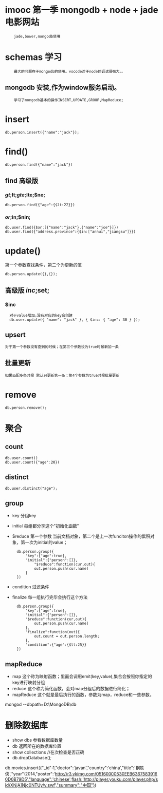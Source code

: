 # imooc 第一季 mongodb + node + jade 电影网站

        jade,bower,mongodb使用

# schemas 学习

        最大的问题在于mongodb的使用。vscode对于node的调试很强大。。

## mongodb 安装,作为window服务启动。

        学习了mongodb基本的操作INSERT,UPDATE,GROUP,MapReduce;
           

# insert

    db.person.insert({"name":"jack"});

# find()

    db.person.find({"name":"jack"})

## find 高级版
	
### $gt;$lt;$gte;$lte;$ne;
	 
    db.person.find({"age":{$lt:22}})
    
### $or;$in;$nin;
>
    db.user.find({$or:[{"name":"jack"},{"name":"joe"}]})
    db.user.find({"address.province":{$in:["anhui","jiangsu"]}})

# update() 

  第一个参数查找条件，第二个为更新的值
  
    db.person.update({},{});
    
## 高级版 $inc;$set;
###   $inc 
      对于value增加;没有对应的key会创建
      db.user.update({ "name": "jack" }, { $inc: { "age": 30 } });
## upsert

    对于第一个参数没有查到的时候；在第三个参数设为true时候新加一条

## 批量更新
    
    如果匹配多条时候 默认只更新第一条；第4个参数为true时候批量更新

# remove

	db.person.remove();

# 聚合

## count

    db.user.count()
    db.user.count({"age":20})

## distinct 

    db.user.distinct("age");

## group

- key 分组key
- initial 每组都分享这个"初始化函数"
- $reduce 第一个参数 当前文档对象，第二个是上一次funciton操作的累积对象，第一次为initial的value；
   
		db.person.group({
			"key":{"age":true},
			"initial":{"person":[]},
				"$reduce":function(cur,out){
				out.person.push(cur.name)
			}
		})

- condition	过滤条件	
- finalize 每一组执行完毕会执行这个方法

		db.person.group({
			"key":{"age":true},
			"initial":{"person":[]},
			"$reduce":function(cur,out){
				out.person.push(cur.name)
			},
			"finalize":function(out){
				out.count = out.person.length;
			},
			"condition":{"age":{$lt:25}}
		})

## mapReduce

- map 这个称为映射函数；里面会调用emit(key,value),集合会按照你指定的key进行映射分组
- reduce 这个称为简化函数，会对map分组后的数据进行简化；
- mapReduce 这个就是最后执行的函数，参数为map，reduce和一些参数。



mongod --dbpath=D:\MongoDB\db
# 删除数据库
- show dbs 参看数据库数量
- db 返回所在的数据库位置
- show collections //在次检查是否正确
- db.dropDatabase();


db.movies.insert({"_id":1,"doctor":'javan',"country":'china',"title":'钢铁侠',"year":2014,"poster":'http://r3.ykimg.com/05160000530EEB63675839160D0B79D5',"language":'chinese',flash:'http://player.youku.com/player.php/sid/XNjA1Njc0NTUy/v.swf',"summary":"中国"})       